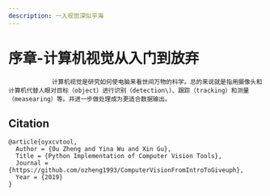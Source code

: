 ```yaml
---
description: 一入视觉深似乎海
---
```


# 序章-计算机视觉从入门到放弃

                计算机视觉是研究如何使电脑来看世间万物的科学。总的来说就是指用摄像头和计算机代替人眼对目标（object）进行识别（detection\)、跟踪（tracking）和测量（measearing）等。并进一步做处理成为更适合数据输出。

## Citation
    @article{oyxcvtool,
      Author = {Ou Zheng and Yina Wu and Xin Gu},
      Title = {Python Implementation of Computer Vision Tools},
      Journal = {https://github.com/ozheng1993/ComputerVisionFromIntroToGiveuph},
      Year = {2019}
    }
